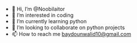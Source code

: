 - 👋 Hi, I’m @Noobilaitor
- 👀 I’m interested in coding
- 🌱 I’m currently learning python
- 💞️ I’m looking to collaborate on python projects
- 📫 How to reach me baydounwalid10@gmail.com

<!---
Noobilaitor/Noobilaitor is a ✨ special ✨ repository because its `README.md` (this file) appears on your GitHub profile.
You can click the Preview link to take a look at your changes.
--->
